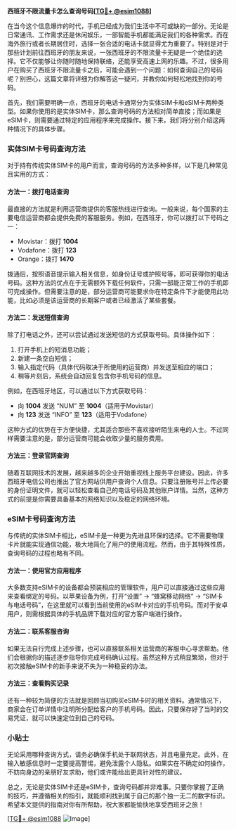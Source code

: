 **西班牙不限流量卡怎么查询号码[[TG💪+ @esim1088](https://t.me/s/esim1088)]**

在当今这个信息爆炸的时代，手机已经成为我们生活中不可或缺的一部分。无论是日常通讯、工作需求还是休闲娱乐，一部智能手机都能满足我们的各种需求。而在海外旅行或者长期居住时，选择一张合适的电话卡就显得尤为重要了。特别是对于那些计划前往西班牙的朋友来说，一张西班牙的不限流量卡无疑是一个绝佳的选择。它不仅能够让你随时随地保持联络，还能享受高速上网的乐趣。不过，很多用户在购买了西班牙不限流量卡之后，可能会遇到一个问题：如何查询自己的号码呢？别担心，这篇文章将详细为你解答这一疑问，并教你如何轻松地找到你的号码。

首先，我们需要明确一点，西班牙的电话卡通常分为实体SIM卡和eSIM卡两种类型。如果你使用的是实体SIM卡，那么查询号码的方法相对简单直接；而如果是eSIM卡，则需要通过特定的应用程序来完成操作。接下来，我们将分别介绍这两种情况下的具体步骤。

### 实体SIM卡号码查询方法

对于持有传统实体SIM卡的用户而言，查询号码的方法多种多样，以下是几种常见且实用的方式：

#### 方法一：拨打电话查询
最直接的方法就是利用运营商提供的客服热线进行查询。一般来说，每个国家的主要电信运营商都会提供免费的客服服务。例如，在西班牙，你可以拨打以下号码之一：
- Movistar：拨打 **1004**
- Vodafone：拨打 **123**
- Orange：拨打 **1470**

拨通后，按照语音提示输入相关信息，如身份证号或护照号等，即可获得你的电话号码。这种方法的优点在于无需额外下载任何软件，只需一部能正常工作的手机即可完成操作。但需要注意的是，部分运营商可能要求你在特定条件下才能使用此功能，比如必须是该运营商的长期客户或者已经激活了某些套餐。

#### 方法二：发送短信查询
除了打电话之外，还可以尝试通过发送短信的方式获取号码。具体操作如下：
1. 打开手机上的短消息功能；
2. 新建一条空白短信；
3. 输入指定代码（具体代码取决于所使用的运营商）并发送至相应的端口；
4. 稍等片刻后，系统会自动回复包含你手机号码的信息。

例如，在西班牙地区，可以通过以下方式获取号码：
- 向 **1004** 发送 “NUM” 至 **1004**（适用于Movistar）
- 向 **123** 发送 “INFO” 至 **123**（适用于Vodafone）

这种方式的优势在于方便快捷，尤其适合那些不喜欢接听陌生来电的人士。不过同样需要注意的是，部分运营商可能会收取少量的服务费用。

#### 方法三：登录官网查询
随着互联网技术的发展，越来越多的企业开始重视线上服务平台建设。因此，许多西班牙电信公司也推出了官方网站供用户查询个人信息。只要注册账号并上传必要的身份证明文件，就可以轻松查看自己的电话号码及其他账户详情。当然，这种方式的前提是你需要具备基本的网络知识以及稳定的网络环境。

### eSIM卡号码查询方法

与传统的实体SIM卡相比，eSIM卡是一种更为先进且环保的选择。它不需要物理卡片就能实现通信功能，极大地简化了用户的使用流程。然而，由于其特殊性质，查询号码的过程也略有不同。

#### 方法一：使用官方应用程序
大多数支持eSIM卡的设备都会预装相应的管理软件，用户可以直接通过这些应用来查看绑定的号码。以苹果设备为例，打开“设置” -> “蜂窝移动网络” -> “SIM卡与电话号码”，在这里就可以看到当前使用的eSIM卡对应的手机号码。而对于安卓用户，则需根据具体的手机品牌下载对应的官方客户端进行操作。

#### 方法二：联系客服咨询
如果无法自行完成上述步骤，也可以直接联系相关运营商的客服中心寻求帮助。他们会根据你的描述逐步指导你完成号码确认过程。虽然这种方式稍显繁琐，但对于初次接触eSIM卡的新手来说不失为一种稳妥的办法。

#### 方法三：查看购买记录
还有一种较为简便的方法就是回顾当初购买eSIM卡时的相关资料。通常情况下，商家会在订单详情中注明所分配给客户的手机号码。因此，只要保存好了当时的交易凭证，就可以快速定位到自己的号码。

### 小贴士
无论采用哪种查询方式，请务必确保手机处于联网状态，并且电量充足。此外，在输入敏感信息时一定要提高警惕，避免泄露个人隐私。如果实在不确定如何操作，不妨向身边的亲朋好友求助，他们或许能给出更具针对性的建议。

总之，无论是实体SIM卡还是eSIM卡，查询号码都并非难事。只要你掌握了正确的技巧，并遵循相关的指引，就能顺利找到属于自己的那个独一无二的数字标识。希望本文提供的指南对你有所帮助，祝大家都能愉快地享受西班牙之旅！

[[TG💪+ @esim1088](https://t.me/s/esim1088) ![Image](https://i.postimg.cc/4NQfJmqS/Snipaste-2025-05-13-00-14-12.png)]